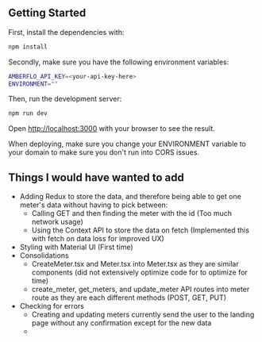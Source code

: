 ## Getting Started

First, install the dependencies with:

```bash
npm install
```

Secondly, make sure you have the following environment variables:

```bash
AMBERFLO_API_KEY=<your-api-key-here>
ENVIRONMENT=""
```

Then, run the development server:

```bash
npm run dev
```

Open [http://localhost:3000](http://localhost:3000) with your browser to see the result.

When deploying, make sure you change your ENVIRONMENT variable to your domain to make sure you don't run into CORS issues.

## Things I would have wanted to add

- Adding Redux to store the data, and therefore being able to get one meter's data without having to pick between:
  - Calling GET and then finding the meter with the id (Too much network usage)
  - Using the Context API to store the data on fetch (Implemented this with fetch on data loss for improved UX)
- Styling with Material UI (First time)
- Consolidations
  - CreateMeter.tsx and Meter.tsx into Meter.tsx as they are similar components (did not extensively optimize code for to optimize for time)
  - create_meter, get_meters, and update_meter API routes into meter route as they are each different methods (POST, GET, PUT)
- Checking for errors
  - Creating and updating meters currently send the user to the landing page without any confirmation except for the new data
  -
